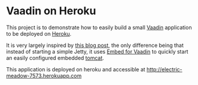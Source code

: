 Vaadin on Heroku
================

This project is to demonstrate how to easily build a small [Vaadin](http://www.vaadin.com) application to be deployed on [Heroku](http://www.heroku.com).

It is very largely inspired by [this blog post](http://blog.heroku.com/archives/2011/8/25/java/), the only difference being that instead of starting a simple Jetty, it uses
[Embed for Vaadin](https://vaadin.com/directory#addon/embed-for-vaadin) to quickly start an easily configured embedded [tomcat](http://tomcat.apache.org/).

This application is deployed on heroku and accessible at http://electric-meadow-7573.herokuapp.com